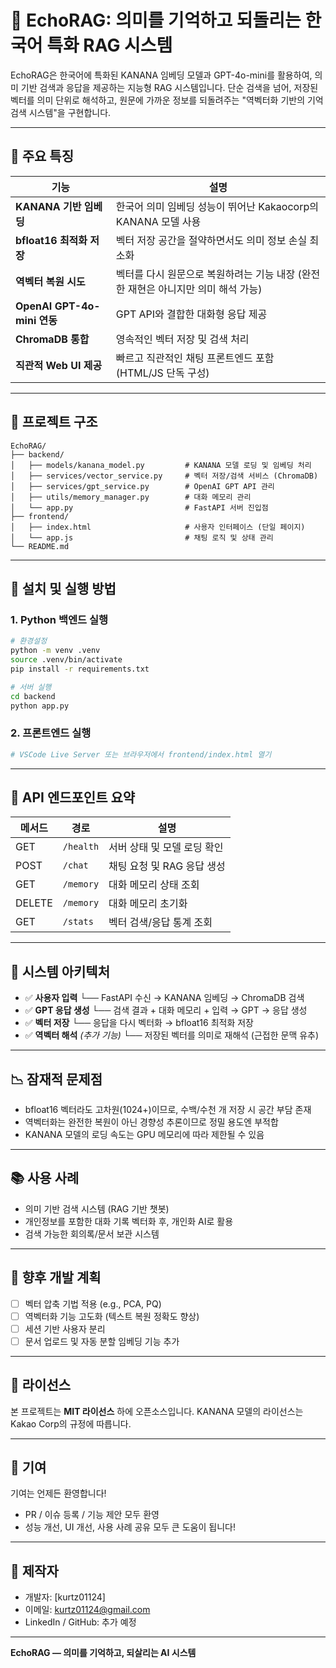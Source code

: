 # 🧠 EchoRAG: 의미를 기억하고 되돌리는 한국어 특화 RAG 시스템

EchoRAG은 한국어에 특화된 KANANA 임베딩 모델과 GPT-4o-mini를 활용하여, 의미 기반 검색과 응답을 제공하는 지능형 RAG 시스템입니다. 단순 검색을 넘어, 저장된 벡터를 의미 단위로 해석하고, 원문에 가까운 정보를 되돌려주는 "역벡터화 기반의 기억 검색 시스템"을 구현합니다.

---

## 🚀 주요 특징

| 기능                        | 설명                                              |
| ------------------------- | ----------------------------------------------- |
| **KANANA 기반 임베딩**         | 한국어 의미 임베딩 성능이 뛰어난 Kakaocorp의 KANANA 모델 사용      |
| **bfloat16 최적화 저장**       | 벡터 저장 공간을 절약하면서도 의미 정보 손실 최소화                   |
| **역벡터 복원 시도**             | 벡터를 다시 원문으로 복원하려는 기능 내장 (완전한 재현은 아니지만 의미 해석 가능) |
| **OpenAI GPT-4o-mini 연동** | GPT API와 결합한 대화형 응답 제공                          |
| **ChromaDB 통합**           | 영속적인 벡터 저장 및 검색 처리                              |
| **직관적 Web UI 제공**         | 빠르고 직관적인 채팅 프론트엔드 포함 (HTML/JS 단독 구성)            |

---

## 📁 프로젝트 구조

```
EchoRAG/
├── backend/
│   ├── models/kanana_model.py         # KANANA 모델 로딩 및 임베딩 처리
│   ├── services/vector_service.py     # 벡터 저장/검색 서비스 (ChromaDB)
│   ├── services/gpt_service.py        # OpenAI GPT API 관리
│   ├── utils/memory_manager.py        # 대화 메모리 관리
│   └── app.py                         # FastAPI 서버 진입점
├── frontend/
│   ├── index.html                     # 사용자 인터페이스 (단일 페이지)
│   └── app.js                         # 채팅 로직 및 상태 관리
└── README.md
```

---

## 🔧 설치 및 실행 방법

### 1. Python 백엔드 실행

```bash
# 환경설정
python -m venv .venv
source .venv/bin/activate
pip install -r requirements.txt

# 서버 실행
cd backend
python app.py
```

### 2. 프론트엔드 실행

```bash
# VSCode Live Server 또는 브라우저에서 frontend/index.html 열기
```

---

## 🧪 API 엔드포인트 요약

| 메서드    | 경로        | 설명                |
| ------ | --------- | ----------------- |
| GET    | `/health` | 서버 상태 및 모델 로딩 확인  |
| POST   | `/chat`   | 채팅 요청 및 RAG 응답 생성 |
| GET    | `/memory` | 대화 메모리 상태 조회      |
| DELETE | `/memory` | 대화 메모리 초기화        |
| GET    | `/stats`  | 벡터 검색/응답 통계 조회    |

---

## 📌 시스템 아키텍처

* ✅ **사용자 입력**
  └── FastAPI 수신 → KANANA 임베딩 → ChromaDB 검색
* ✅ **GPT 응답 생성**
  └── 검색 결과 + 대화 메모리 + 입력 → GPT → 응답 생성
* ✅ **벡터 저장**
  └── 응답을 다시 벡터화 → bfloat16 최적화 저장
* ✅ **역벡터 해석** *(추가 기능)*
  └── 저장된 벡터를 의미로 재해석 (근접한 문맥 유추)

---

## 📉 잠재적 문제점

* bfloat16 벡터라도 고차원(1024+)이므로, 수백/수천 개 저장 시 공간 부담 존재
* 역벡터화는 완전한 복원이 아닌 경향성 추론이므로 정밀 용도엔 부적합
* KANANA 모델의 로딩 속도는 GPU 메모리에 따라 제한될 수 있음

---

## 📚 사용 사례

* 의미 기반 검색 시스템 (RAG 기반 챗봇)
* 개인정보를 포함한 대화 기록 벡터화 후, 개인화 AI로 활용
* 검색 가능한 회의록/문서 보관 시스템

---

## 🔮 향후 개발 계획

* [ ] 벡터 압축 기법 적용 (e.g., PCA, PQ)
* [ ] 역벡터화 기능 고도화 (텍스트 복원 정확도 향상)
* [ ] 세션 기반 사용자 분리
* [ ] 문서 업로드 및 자동 분할 임베딩 기능 추가

---

## 🧾 라이선스

본 프로젝트는 **MIT 라이선스** 하에 오픈소스입니다.
KANANA 모델의 라이선스는 Kakao Corp의 규정에 따릅니다.

---

## 🙌 기여

기여는 언제든 환영합니다!

* PR / 이슈 등록 / 기능 제안 모두 환영
* 성능 개선, UI 개선, 사용 사례 공유 모두 큰 도움이 됩니다!

---

## 👤 제작자

* 개발자: \[kurtz01124]
* 이메일: [kurtz01124@gmail.com](mailto:kurtz01124@gmail.com)
* LinkedIn / GitHub: 추가 예정

---

**EchoRAG — 의미를 기억하고, 되살리는 AI 시스템**
